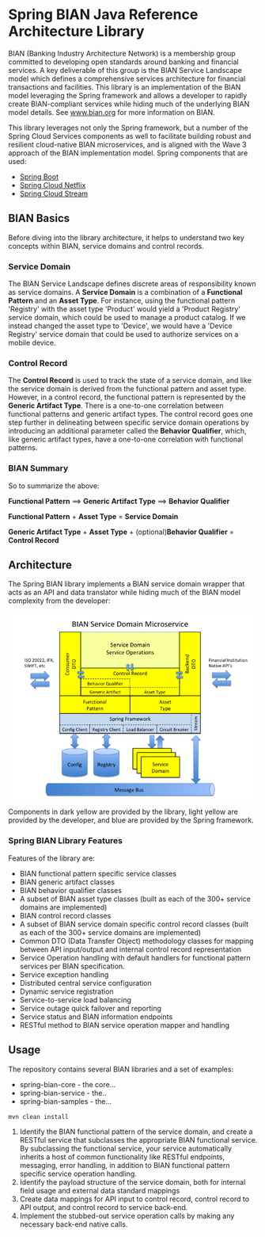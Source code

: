 # Spring BIAN Java Reference Architecture Library

BIAN (Banking Industry Architecture Network) is a membership group committed to developing open standards around banking and financial services.  A key deliverable of this group is the BIAN Service Landscape model which defines a comprehensive services architecture for financial transactions and facilities.  This library is an implementation of the BIAN model leveraging the Spring framework and allows a developer to rapidly create BIAN-compliant services while hiding much of the underlying BIAN model details.  See www.bian.org for more information on BIAN.

This library leverages not only the Spring framework, but a number of the Spring Cloud Services components as well to facilitate building robust and resilient cloud-native BIAN microservices, and is aligned with the Wave 3 approach of the BIAN implementation model.  Spring components that are used:

- [Spring Boot](http://projects.spring.io/spring-boot/)
- [Spring Cloud Netflix](https://cloud.spring.io/spring-cloud-netflix/)
- [Spring Cloud Stream](https://cloud.spring.io/spring-cloud-stream/)

## BIAN Basics

Before diving into the library architecture, it helps to understand two key concepts within BIAN, service domains and control records.

### Service Domain

The BIAN Service Landscape defines discrete areas of responsibility known as service domains.  A **Service Domain** is a combination of a **Functional Pattern** and an **Asset Type**.  For instance, using the functional pattern 'Registry' with the asset type 'Product' would yield a 'Product Registry' service domain, which could be used to manage a product catalog.  If we instead changed the asset type to 'Device', we would have a 'Device Registry' service domain that could be used to authorize services on a mobile device.  

### Control Record

The **Control Record** is used to track the state of a service domain, and like the service domain is derived from the functional pattern and asset type.  However, in a control record, the functional pattern is represented by the **Generic Artifact Type**.  There is a one-to-one correlation between functional patterns and generic artifact types.  The control record goes one step further in delineating between specific service domain operations by introducing an additional parameter called the **Behavior Qualifier**, which, like generic artifact types, have a one-to-one correlation with functional patterns.

### BIAN Summary

So to summarize the above:

**Functional Pattern** ==> **Generic Artifact Type** ==> **Behavior Qualifier**

**Functional Pattern** + **Asset Type** = **Service Domain**

**Generic Artifact Type** + **Asset Type** + (optional)**Behavior Qualifier** = **Control Record**

## Architecture

The Spring BIAN library implements a BIAN service domain wrapper that acts as an API and data translator while hiding much of the BIAN model complexity from the developer:

![Spring BIAN Service Domain](docs/Spring-BIANServiceDomain.png)

Components in dark yellow are provided by the library, light yellow are provided by the developer, and blue are provided by the Spring framework.

### Spring BIAN Library Features
Features of the library are:

- BIAN functional pattern specific service classes
- BIAN generic artifact classes
- BIAN behavior qualifier classes
- A subset of BIAN asset type classes (built as each of the 300+ service domains are implemented)
- BIAN control record classes
- A subset of BIAN service domain specific control record classes (built as each of the 300+ service domains are implemented)
- Common DTO (Data Transfer Object) methodology classes for mapping between API input/output and internal control record representation
- Service Operation handling with default handlers for functional pattern services per BIAN specification.
- Service exception handling
- Distributed central service configuration
- Dynamic service registration
- Service-to-service load balancing
- Service outage quick failover and reporting
- Service status and BIAN information endpoints
- RESTful method to BIAN service operation mapper and handling



## Usage

The repository contains several BIAN libraries and a set of examples:

- spring-bian-core - the core...
- spring-bian-service - the..
- spring-bian-samples - the...

```
mvn clean install
```


1. Identify the BIAN functional pattern of the service domain, and create a RESTful service that subclasses the appropriate BIAN functional service.  By subclassing the functional service, your service automatically inherits a host of common functionality like RESTful endpoints, messaging, error handling, in addition to BIAN functional pattern specific service operation handling.
1. Identify the payload structure of the service domain, both for internal field usage and external data standard mappings
1. Create data mappings for API input to control record, control record to API output, and control record to service back-end.
1. Implement the stubbed-out service operation calls by making any necessary back-end native calls.
